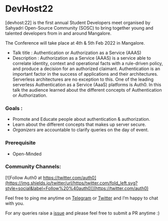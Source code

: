 # DevHost22

[devhost:22] is the first annual Student Developers meet organised by Sahyadri Open-Source Community (SOSC) to bring together young and talented developers from in and around Mangalore. 

The Conference will take place at 4th & 5th Feb 2022 in Mangalore. 

* Talk title : Authentication or Authorization as a Service (AAAS)
* Description : Authorization as a Service (AAAS) is a service able to correlate identity, context and operational facts with a rule-driven policy, and produce a decision for an authorized claimant. Authentication is an important factor in the success of applications and their architectures. Serverless architectures are no exception to this. One of the leading serverless Authentication as a Service (AaaS) platforms is Auth0. In this talk the audience learned about the different concepts of Authentication or Authorization. 

### Goals : 

* Promote and Educate people about authentication & authorization. 
* Learn about the different concepts that makes up server secure.  
* *Organizers* are accountable to clarify queries on the day of event. 

### Prerequisite 

* Open-Minded 


### Community Channels: 
[![Follow Auth0 at https://twitter.com/auth0](https://img.shields.io/twitter/url/https/twitter.com/fold_left.svg?style=social&label=Follow%20%40auth0)](https://twitter.com/auth0)

Feel free to ping me anytime on [Telegram](http://telegram.me/nomadicmehul) or [Twitter](http://twitter.com/nomadicmehul) and I’m happy to chat with you.

For any queries raise a [issue](hhttps://github.com/nomadicmehul/DevHost22/issues) and please feel free to submit a PR anytime :)
